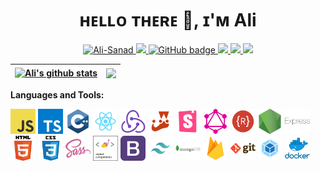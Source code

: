
<!--
**Ali-Sanad/Ali-Sanad** is a ✨ _special_ ✨ repository because its `README.md` (this file) appears on your GitHub profile.

Here are some ideas to get you started:

- 🔭 I’m currently working on ...
- 🌱 I’m currently learning ...
- 👯 I’m looking to collaborate on open source projects
- 🤔 I’m looking for help with ...
- 💬 Ask me about ...
- 📫 How to reach me: ...
- 😄 Pronouns: ...
- ⚡ Fun fact: ...
-->
<div align="center" >
	<h1> ʜᴇʟʟᴏ ᴛʜᴇʀᴇ 👋, ɪ'ᴍ Ali </h1>
  
</div>

<p align="center">
  <a href="https://github.com/Ali-Sanad">
    	<img height="28px" src="https://komarev.com/ghpvc/?username=Ali-Sanad&label=Profile%20Views&color=0e75b6&style=flat-square" alt="Ali-Sanad"/> 
  </a>
		<a href="https://www.buymeacoffee.com/alisanad">
    <img src="https://www.buymeacoffee.com/assets/img/custom_images/orange_img.png" height="29px" />
  </a>
   <a href="https://github.com/Ali-Sanad?tab=followers">
    <img src="https://img.shields.io/github/followers/Ali-Sanad?label=Followers&logo=GitHub&style=for-the-badge" alt="GitHub badge" />
  </a>


  
  
  <a href="http://twitter.com/iamalisanad">
    <img src="https://img.shields.io/twitter/follow/iamalisanad?label=Twitter&logo=twitter&style=for-the-badge" />
  </a>
 

   <a href="https://www.linkedin.com/in/ali-sanad">
    <img src="https://img.shields.io/badge/LinkedIn-0077B5?style=for-the-badge&logo=linkedin&logoColor=white" />
	    </a>
	   <a href="mailto:alisanad.dev@gmail.com">
    <img src="https://img.shields.io/badge/Gmail-D14836?style=for-the-badge&logo=gmail&logoColor=white" />
	    </a>


</p>

| <a href="https://github.com/Ali-Sanad#"><img align="center" src="https://github-readme-stats.vercel.app/api?username=Ali-Sanad&show_icons=true&theme=buefy&hide_border=true" alt="Ali's github stats" /></a> | <a href="https://github.com/Ali-Sanad#"><img align="center" src="https://github-readme-stats.vercel.app/api/top-langs/?username=Ali-Sanad&layout=compact&theme=buefy&hide_border=true" /></a> |
| ------------- | ------------- |

**Languages and Tools:**  

<code><img height="40" src="https://raw.githubusercontent.com/github/explore/80688e429a7d4ef2fca1e82350fe8e3517d3494d/topics/javascript/javascript.png"></code>
<code><img height="40" src="https://raw.githubusercontent.com/github/explore/80688e429a7d4ef2fca1e82350fe8e3517d3494d/topics/typescript/typescript.png"></code>
<code><img height="40" src="https://raw.githubusercontent.com/github/explore/80688e429a7d4ef2fca1e82350fe8e3517d3494d/topics/cpp/cpp.png"></code>
<code><img height="40" src="https://raw.githubusercontent.com/github/explore/80688e429a7d4ef2fca1e82350fe8e3517d3494d/topics/react/react.png"></code>
<code><img height="40" src="https://raw.githubusercontent.com/github/explore/80688e429a7d4ef2fca1e82350fe8e3517d3494d/topics/redux/redux.png"></code>
<code><img height="40" src="https://raw.githubusercontent.com/vscode-icons/vscode-icons/master/icons/file_type_jest.svg?sanitize=true"></code>
<code><img height="40" src="https://raw.githubusercontent.com/vscode-icons/vscode-icons/master/icons/file_type_storybook.svg?sanitize=true"></code>
<code><img height="40" src="https://raw.githubusercontent.com/github/explore/5c058a388828bb5fde0bcafd4bc867b5bb3f26f3/topics/graphql/graphql.png"></code>
<code><img height="40" src="https://raw.githubusercontent.com/vscode-icons/vscode-icons/master/icons/file_type_rest.svg?sanitize=true"></code>
<code><img height="40" src="https://raw.githubusercontent.com/github/explore/80688e429a7d4ef2fca1e82350fe8e3517d3494d/topics/nodejs/nodejs.png"></code>
<code><img height="40" src="https://raw.githubusercontent.com/github/explore/80688e429a7d4ef2fca1e82350fe8e3517d3494d/topics/express/express.png"></code>
<code><img height="40" src="https://raw.githubusercontent.com/github/explore/80688e429a7d4ef2fca1e82350fe8e3517d3494d/topics/html/html.png"></code>
<code><img height="40" src="https://raw.githubusercontent.com/github/explore/80688e429a7d4ef2fca1e82350fe8e3517d3494d/topics/css/css.png"></code>
<code><img height="40" src="https://raw.githubusercontent.com/github/explore/80688e429a7d4ef2fca1e82350fe8e3517d3494d/topics/sass/sass.png"></code>
<code><img height="40" src="https://raw.githubusercontent.com/github/explore/80688e429a7d4ef2fca1e82350fe8e3517d3494d/topics/styled-components/styled-components.png"></code>
<code><img height="40" src="https://raw.githubusercontent.com/github/explore/80688e429a7d4ef2fca1e82350fe8e3517d3494d/topics/bootstrap/bootstrap.png"></code>
<code><img height="40" src="https://raw.githubusercontent.com/github/explore/80688e429a7d4ef2fca1e82350fe8e3517d3494d/topics/tailwind/tailwind.png"></code>
<code><img height="40" src="https://raw.githubusercontent.com/github/explore/80688e429a7d4ef2fca1e82350fe8e3517d3494d/topics/mongodb/mongodb.png"></code>
<code><img height="40" src="https://raw.githubusercontent.com/github/explore/80688e429a7d4ef2fca1e82350fe8e3517d3494d/topics/firebase/firebase.png"></code>
<code><img height="40" src="https://raw.githubusercontent.com/github/explore/80688e429a7d4ef2fca1e82350fe8e3517d3494d/topics/git/git.png"></code>
<code><img height="40" src="https://raw.githubusercontent.com/github/explore/80688e429a7d4ef2fca1e82350fe8e3517d3494d/topics/webpack/webpack.png"></code>
<code><img height="40" src="https://raw.githubusercontent.com/github/explore/80688e429a7d4ef2fca1e82350fe8e3517d3494d/topics/docker/docker.png"></code>






	
